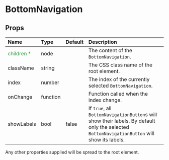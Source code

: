 BottomNavigation
================



Props
-----

| Name | Type | Default | Description |
|:-----|:-----|:--------|:------------|
| <span style="color: #31a148">children *</span> | node |  | The content of the `BottomNavigation`. |
| className | string |  | The CSS class name of the root element. |
| index | number |  | The index of the currently selected `BottomNavigation`. |
| onChange | function |  | Function called when the index change. |
| showLabels | bool | false | If `true`, all `BottomNavigationButton`s will show their labels. By default only the selected `BottomNavigationButton` will show its labels. |

Any other properties supplied will be spread to the root element.
